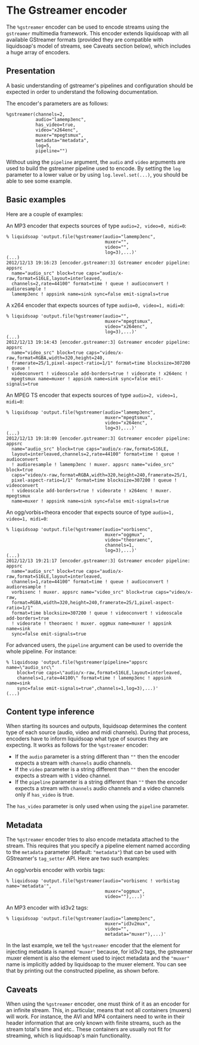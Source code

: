 The Gstreamer encoder
=====================
The `%gstreamer` encoder can be used to encode streams using the `gstreamer` multimedia framework.
This encoder extends liquidsoap with all available GStreamer formats (provided they are 
compatible with liquidsoap's model of streams, see Caveats section below), which includes a
huge array of encoders.

Presentation
------------
A basic understanding of gstreamer's pipelines and configuration should be expected in order to
understand the following documentation.

The encoder's parameters are as follows:

```
%gstreamer(channels=2,
           audio="lamemp3enc",
           has_video=true,
           video="x264enc",
           muxer="mpegtsmux",
           metadata="metadata",
           log=5,
           pipeline="")
```

Without using the `pipeline` argument, the `audio` and `video` arguments are used to build the
gstreamer pipeline used to encode. By setting the `log` parameter to a lower value or by using
`log.level.set(...)`, you should be able to see some example.

Basic examples
--------------
Here are a couple of examples:

An MP3 encoder that expects sources of type `audio=2, video=0, midi=0`:

```
% liquidsoap 'output.file(%gstreamer(audio="lamemp3enc",
                                     muxer="",
                                     video="",
                                     log=3),...)'
(...)
2012/12/13 19:16:23 [encoder.gstreamer:3] Gstreamer encoder pipeline: appsrc 
  name="audio_src" block=true caps="audio/x-raw,format=S16LE,layout=interleaved,
  channels=2,rate=44100" format=time ! queue ! audioconvert ! audioresample !
  lamemp3enc ! appsink name=sink sync=false emit-signals=true
```

A x264 encoder that expects sources of type `audio=0, video=1, midi=0`:

```
% liquidsoap 'output.file(%gstreamer(audio="",
                                     muxer="mpegtsmux",
                                     video="x264enc",
                                     log=3),...)'
(...)
2012/12/13 19:14:43 [encoder.gstreamer:3] Gstreamer encoder pipeline:  appsrc
  name="video_src" block=true caps="video/x-raw,format=RGBA,width=320,height=240,
  framerate=25/1,pixel-aspect-ratio=1/1" format=time blocksize=307200 ! queue !
  videoconvert ! videoscale add-borders=true ! videorate ! x264enc ! 
  mpegtsmux name=muxer ! appsink name=sink sync=false emit-signals=true
```

An MPEG TS encoder that expects sources of type `audio=2, video=1, midi=0`:

```
% liquidsoap 'output.file(%gstreamer(audio="lamemp3enc",
                                     muxer="mpegtsmux",
                                     video="x264enc",
                                     log=3),...)'
(...)
2012/12/13 19:18:09 [encoder.gstreamer:3] Gstreamer encoder pipeline: appsrc
  name="audio_src" block=true caps="audio/x-raw,format=S16LE,
  layout=interleaved,channels=2,rate=44100" format=time ! queue ! audioconvert 
  ! audioresample ! lamemp3enc ! muxer. appsrc name="video_src" block=true
  caps="video/x-raw,format=RGBA,width=320,height=240,framerate=25/1,
  pixel-aspect-ratio=1/1" format=time blocksize=307200 ! queue ! videoconvert
  ! videoscale add-borders=true ! videorate ! x264enc ! muxer. mpegtsmux 
  name=muxer ! appsink name=sink sync=false emit-signals=true
```

An ogg/vorbis+theora encoder that expects source of type `audio=1, video=1, midi=0`:

```
% liquidsoap 'output.file(%gstreamer(audio="vorbisenc",
                                     muxer="oggmux",
                                     video="theoraenc",
                                     channels=1,
                                     log=3),...)'
(...)
2012/12/13 19:21:17 [encoder.gstreamer:3] Gstreamer encoder pipeline: appsrc
  name="audio_src" block=true caps="audio/x-raw,format=S16LE,layout=interleaved,
  channels=1,rate=44100" format=time ! queue ! audioconvert ! audioresample !
  vorbisenc ! muxer. appsrc name="video_src" block=true caps="video/x-raw,
  format=RGBA,width=320,height=240,framerate=25/1,pixel-aspect-ratio=1/1"
  format=time blocksize=307200 ! queue ! videoconvert ! videoscale add-borders=true
  ! videorate ! theoraenc ! muxer. oggmux name=muxer ! appsink name=sink 
  sync=false emit-signals=true
```

For advanced users, the `pipeline` argument can be used to override the whole pipeline. For instance:

```
% liquidsoap 'output.file(%gstreamer(pipeline="appsrc name=\"audio_src\"
    block=true caps=\"audio/x-raw,format=S16LE,layout=interleaved,
    channels=1,rate=44100\" format=time ! lamemp3enc ! appsink name=sink
    sync=false emit-signals=true",channels=1,log=3),...)'
(...)
```

Content type inference
----------------------
When starting its sources and outputs, liquidsoap determines the content type of each source (audio, video and midi channels).
During that process, encoders have to inform liquidsoap what type of sources they are expecting. It works as follows for the `%gstreamer`
encoder:

* If the `audio` parameter is a string different than `""` then the encoder expects a stream with `channels` audio channels.
* If the `video` parameter is a string different than `""` then the encoder expects a stream with `1` video channel.
* If the `pipeline` parameter is a string different than `""` then the encoder expects a stream with `channels` audio channels and a video channels only if `has_video` is true.

The `has_video` parameter is only used when using the `pipeline` parameter.

Metadata
--------
The `%gstreamer` encoder tries to also encode metadata attached to the stream. This requires that you specify a pipeline element
named according to the `metadata` parameter (default: `"metadata"`) that can be used with GStreamer's `tag_setter` API. Here are two such examples:

An ogg/vorbis encoder with vorbis tags:

```
% liquidsoap 'output.file(%gstreamer(audio="vorbisenc ! vorbistag name='metadata'",
                                     muxer="oggmux",
                                     video=""),...)'
```

An MP3 encoder with id3v2 tags:

```
% liquidsoap 'output.file(%gstreamer(audio="lamemp3enc",
                                     muxer="id3v2mux",
                                     video="",
                                     metadata="muxer"),...)'
```

In the last example, we tell the `%gstreamer` encoder that the element for injecting metadata is named
`"muxer"` because, for id3v2 tags, the gstreamer muxer element is also the element used to inject metadata
and the `"muxer"` name is implicitly added by liquidsoap to the muxer element. You can see that by printing
out the constructed pipeline, as shown before.

Caveats
-------
When using the `%gstreamer` encoder, one must think of it as an encoder for an infinite stream. This, in particular,
means that not all containers (muxers) will work. For instance, the AVI and MP4 containers need to write in their
header information that are only known with finite streams, such as the stream total's time and etc.. These containers
are usually not fit for streaming, which is liquidsoap's main functionality.


